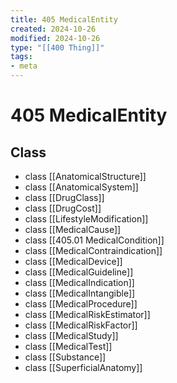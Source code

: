 ```yaml
---
title: 405 MedicalEntity
created: 2024-10-26
modified: 2024-10-26
type: "[[400 Thing]]"
tags: 
- meta
---
```

# 405 MedicalEntity
## Class
- class [[AnatomicalStructure]]
- class [[AnatomicalSystem]]
- class [[DrugClass]]
- class [[DrugCost]]
- class [[LifestyleModification]]
- class [[MedicalCause]]
- class [[405.01 MedicalCondition]]
- class [[MedicalContraindication]]
- class [[MedicalDevice]]
- class [[MedicalGuideline]]
- class [[MedicalIndication]]
- class [[MedicalIntangible]]
- class [[MedicalProcedure]]
- class [[MedicalRiskEstimator]]
- class [[MedicalRiskFactor]]
- class [[MedicalStudy]]
- class [[MedicalTest]]
- class [[Substance]]
- class [[SuperficialAnatomy]]
